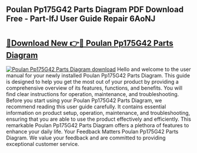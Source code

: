 ## Poulan Pp175G42 Parts Diagram PDF Download Free - Part-lfJ User Guide Repair 6AoNJ

# <h2><a href="http://dfhsf2.blite.top/?on=Poulan+Pp175G42+Parts+Diagram">🔗Download New 👉🔴 Poulan Pp175G42 Parts Diagram</a></h2>

[![Poulan Pp175G42 Parts Diagram download](https://i.imgur.com/lujVjoI.png)](http://dfhsf2.blite.top/?on=Poulan+Pp175G42+Parts+Diagram)
Hello and welcome to the user manual for your newly installed Poulan Pp175G42 Parts Diagram. This guide is designed to help you get the most out of your product by providing a comprehensive overview of its features, functions, and benefits. You will find clear instructions for operation, maintenance, and troubleshooting. Before you start using your Poulan Pp175G42 Parts Diagram, we recommend reading this user guide carefully. It contains essential information on product setup, operation, maintenance, and troubleshooting, ensuring that you are able to use the product effectively and efficiently. This remarkable Poulan Pp175G42 Parts Diagram offers a plethora of features to enhance your daily life. Your Feedback Matters Poulan Pp175G42 Parts Diagram. We value your feedback and are committed to providing exceptional customer service.
